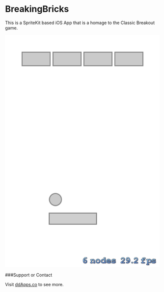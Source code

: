 BreakingBricks
==============

This is a SpriteKit based iOS App that is a homage to the Classic Breakout game.

![](https://raw.githubusercontent.com/ddApps-co/BreakingBricks/master/Screenshots/Four-Bricks.png)

###Support or Contact

Visit [ddApps.co](http://ddapps.co) to see more.